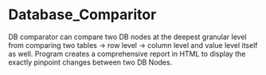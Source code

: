 # Database_Comparitor
DB comparator can compare two DB nodes at the deepest granular level from comparing two tables -> row level -> column level and value level itself as well.
Program creates a comprehensive report in HTML to display the exactly pinpoint changes between two DB Nodes.
